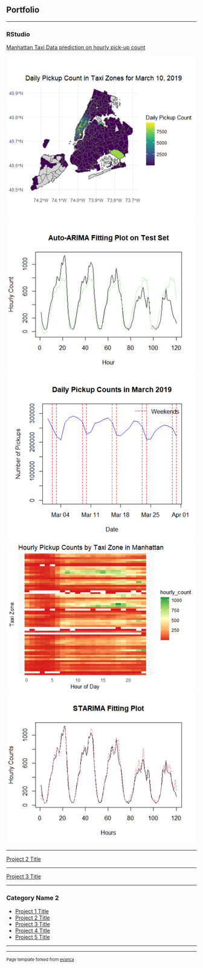 ## Portfolio

---

### RStudio

[Manhattan Taxi Data prediction on hourly pick-up count](/pdf/Report_R_Manhattan.pdf)

<img src="images/project_1/3_10_daily_pickup_counts_sm.png?raw=true"/>
<img src="images/project_1/AutoARIMA_Fitting_Plot_on_Test_Set.png?raw=true"/>
<img src="images/project_1/Daily_Pickup_Counts_in_March_2019.png?raw=true"/>
<img src="images/project_1/HourlyPickupCounts_TaxiZone_Manhattan.png?raw=true"/>
<img src="images/project_1/STARIMA_Fitting_Plot.png?raw=true"/>

---
[Project 2 Title](/sample_page)

---
[Project 3 Title](http://example.com/)


---

### Category Name 2

- [Project 1 Title](http://example.com/)
- [Project 2 Title](http://example.com/)
- [Project 3 Title](http://example.com/)
- [Project 4 Title](http://example.com/)
- [Project 5 Title](http://example.com/)

---




---
<p style="font-size:11px">Page template forked from <a href="https://github.com/evanca/quick-portfolio">evanca</a></p>
<!-- Remove above link if you don't want to attibute -->
